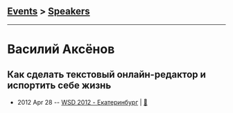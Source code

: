 ## [Events](../README.md) > [Speakers](../speakers.md)
---

# Василий Аксёнов

## Как сделать текстовый онлайн-редактор и испортить себе жизнь
- 2012 Apr 28 -- [WSD 2012 - Екатеринбург](https://www.youtube.com/watch?v=PRg0FbJ4TZM)  | [:notebook:](https://wsd.events/2012/04/28/pres/online-editor.pdf)  
